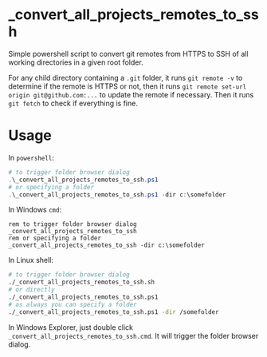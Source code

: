 # \_convert_all_projects_remotes_to_ssh

Simple powershell script to convert git remotes from HTTPS to SSH of all working directories in a given root folder.

For any child directory containing a `.git` folder, it runs `git remote -v` to determine if the remote is HTTPS or not, then it runs `git remote set-url origin git@github.com:...` to update the remote if necessary. Then it runs `git fetch` to check if everything is fine.

# Usage

In `powershell`:

```powershell
# to trigger folder browser dialog
.\_convert_all_projects_remotes_to_ssh.ps1
# or specifying a folder
.\_convert_all_projects_remotes_to_ssh.ps1 -dir c:\somefolder
```

In Windows `cmd`:

```batch
rem to trigger folder browser dialog
_convert_all_projects_remotes_to_ssh
rem or specifying a folder
_convert_all_projects_remotes_to_ssh -dir c:\somefolder
```

In Linux shell:

```bash
# to trigger folder browser dialog
./_convert_all_projects_remotes_to_ssh.sh
# or directly
./_convert_all_projects_remotes_to_ssh.ps1
# as always you can specify a folder
./_convert_all_projects_remotes_to_ssh.ps1 -dir /somefolder
```

In Windows Explorer, just double click `_convert_all_projects_remotes_to_ssh.cmd`. It will trigger the folder browser dialog.
